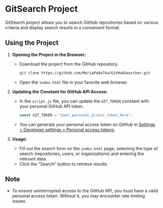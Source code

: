 # GitSearch Project

GitSearch project allows you to search GitHub repositories based on various criteria and display search results in a convenient format.

## Using the Project

1. **Opening the Project in the Browser:**
   - Download the project from the GitHub repository.
     ```bash
     git clone https://github.com/MariaPadalka/GitHubSearcher.git
     ```
   - Open the `index.html` file in your favorite web browser.

2. **Updating the Constant for GitHub API Access:**
   - In the `script.js` file, you can update the `GIT_TOKEN` constant with your personal GitHub API token.
     ```javascript
     const GIT_TOKEN = "your_personal_access_token_here";
     ```
   - You can generate your personal access token on GitHub in [Settings > Developer settings > Personal access tokens](https://github.com/settings/tokens).

3. **Usage:**
   - Fill out the search form on the `index.html` page, selecting the type of search (repositories, users, or organizations) and entering the relevant data.
   - Click the "Search" button to retrieve results.

## Note

- To ensure uninterrupted access to the GitHub API, you must have a valid personal access token. Without it, you may encounter rate limiting issues.

